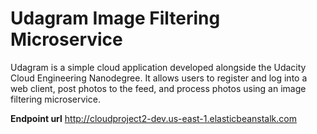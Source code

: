 # Udagram Image Filtering Microservice

Udagram is a simple cloud application developed alongside the Udacity Cloud Engineering Nanodegree. It allows users to register and log into a web client, post photos to the feed, and process photos using an image filtering microservice.

**Endpoint url** http://cloudproject2-dev.us-east-1.elasticbeanstalk.com
